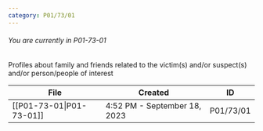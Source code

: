 ```yaml
---
category: P01/73/01
---
```

###### You are currently in P01-73-01

Profiles about family and friends related to the victim(s) and/or suspect(s) and/or person/people of interest

| File                                                                                                     | Created                      | ID        |
| -------------------------------------------------------------------------------------------------------- | ---------------------------- | --------- |
| [[P01-73-01\|P01-73-01]] | 4:52 PM - September 18, 2023 | P01/73/01 |


